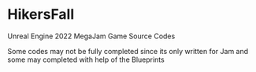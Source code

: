 # HikersFall
Unreal Engine 2022 MegaJam Game Source Codes

Some codes may not be fully completed since its only written for Jam and some may completed with help of the Blueprints
